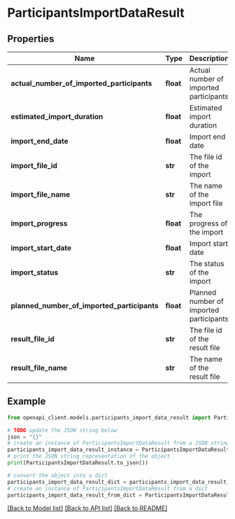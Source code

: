 # ParticipantsImportDataResult


## Properties

Name | Type | Description | Notes
------------ | ------------- | ------------- | -------------
**actual_number_of_imported_participants** | **float** | Actual number of imported participants | [optional] 
**estimated_import_duration** | **float** | Estimated import duration | [optional] 
**import_end_date** | **float** | Import end date | [optional] 
**import_file_id** | **str** | The file id of the import | [optional] 
**import_file_name** | **str** | The name of the import file | [optional] 
**import_progress** | **float** | The progress of the import | [optional] 
**import_start_date** | **float** | Import start date | [optional] 
**import_status** | **str** | The status of the import | [optional] 
**planned_number_of_imported_participants** | **float** | Planned number of imported participants | [optional] 
**result_file_id** | **str** | The file id of the result file | [optional] 
**result_file_name** | **str** | The name of the result file | [optional] 

## Example

```python
from openapi_client.models.participants_import_data_result import ParticipantsImportDataResult

# TODO update the JSON string below
json = "{}"
# create an instance of ParticipantsImportDataResult from a JSON string
participants_import_data_result_instance = ParticipantsImportDataResult.from_json(json)
# print the JSON string representation of the object
print(ParticipantsImportDataResult.to_json())

# convert the object into a dict
participants_import_data_result_dict = participants_import_data_result_instance.to_dict()
# create an instance of ParticipantsImportDataResult from a dict
participants_import_data_result_from_dict = ParticipantsImportDataResult.from_dict(participants_import_data_result_dict)
```
[[Back to Model list]](../README.md#documentation-for-models) [[Back to API list]](../README.md#documentation-for-api-endpoints) [[Back to README]](../README.md)


